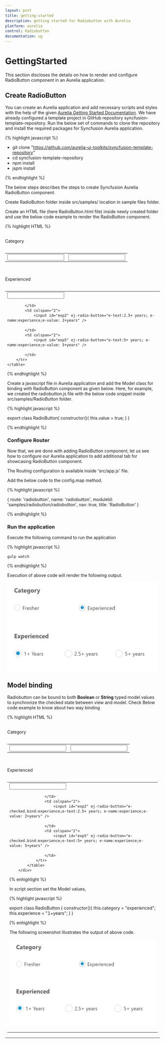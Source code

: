 ```yaml
---
layout: post
title: getting-started
description: getting started for Radiobutton with Aurelia
platform: aurelia
control: Radiobutton
documentation: ug
---
```


# GettingStarted

This section discloses the details on how to render and configure RadioButton component in an Aurelia application.

## Create RadioButton 

You can create an Aurelia application and add necessary scripts and styles with the help of the given [Aurelia Getting Started Documentation](https://help.syncfusion.com/aurelia/overview).
We have already configured a template project in GitHub repository syncfusion-template-repository. Run the below set of commands to clone the repository and install the required packages for Syncfusion Aurelia application.

{% highlight javascript %}

*	git clone "https://github.com/aurelia-ui-toolkits/syncfusion-template-repository" 
*	cd syncfusion-template-repository
*	npm install
*	jspm install

{% endhighlight %}

The below steps describes the steps to create Syncfusion Aurelia RadioButton component.

Create RadioButton folder inside src/samples/ location in sample files folder.

Create an HTML file (here RadioButton.html file) inside newly created folder and use the below code example to render the RadioButton component.

{% highlight HTML %}

<div>
    <br />
    Category
    <br />
    <br />
    <table>
        <tr>
            <td colspan="2">
                <input id="fresher" ej-radio-button="e-text:Fresher; e-name:category;e-value: fresher" />
            </td>
            <td>
                <input id="exp" ej-radio-button="e-checked.bind:value;e-text:Experienced; e-name:category;e-value: experienced" />
            </td>
        </tr>
    </table>
    <br />
    <br />
    Experienced
    <br />
    <br />
    <table>
        <tr>
            <td>
                <input id="exp1" ej-radio-button="e-checked.bind:value;e-text:1+ years; e-name:experience;e-value: 1+years" />

            </td>
            <td colspan="2">
                <input id="exp2" ej-radio-button="e-text:2.5+ years; e-name:experience;e-value: 2+years" />

            </td>
            <td colspan="2">
                <input id="exp5" ej-radio-button="e-text:5+ years; e-name:experience;e-value: 5+years" />

            </td>
        </tr>
    </table>
</div>

{% endhighlight %}

Create a javascript file in Aurelia application and add the Model class for binding with RadioButton component as given below.
Here, for example, we created the radiobutton.js file with the below code snippet inside src/samples/RadioButton folder.

{% highlight javascript %}

export class RadioButton{
    constructor(){
        this.value = true;
    }
}

{% endhighlight %}

### Configure Router

Now that, we are done with adding RadioButton component, let us see how to configure our Aurelia application to add additional tab for showcasing RadioButton component.

The Routing configuration is available inside 'src/app.js' file. 

Add the below  code to the config.map method.

{% highlight javascript %}

{ route: 'radiobutton', name: 'radiobutton', moduleId: 'samples/radiobutton/radiobutton', nav: true, title: 'RadioButton' }

{% endhighlight %}

### Run the application

Execute the following command to run the application

{% highlight javascript %}

	gulp watch

{% endhighlight %}

Execution of above code will render the following output.

![](getting-started_images/two-way.png)   

## Model binding

Radiobutton can be bound to both **Boolean** or **String** typed model values to synchronize the checked state between view and model. 
Check Below code example to know about two way binding

{% highlight HTML %}

<div>
            <br />
            Category
            <br />
            <br />
            <table>
                <tr>
                    <td colspan="2">
                        <input id="fresher" ej-radio-button="e-checked.bind:category;e-text:Fresher; e-name:category;e-value: fresher" />
                    </td>
                    <td>
                        <input id="exp" ej-radio-button="e-checked.bind:category;e-text:Experienced; e-name:category;e-value: experienced" />
                    </td>
                </tr>
            </table>
            <br />
            <br />
            Experienced
            <br />
            <br />
            <table>
                <tr>
                    <td>
                        <input id="exp1" ej-radio-button="e-checked.bind:experience;e-text:1+ years; e-name:experience;e-value: 1+years" />

                    </td>
                    <td colspan="2">
                        <input id="exp2" ej-radio-button="e-checked.bind:experience;e-text:2.5+ years; e-name:experience;e-value: 2+years" />

                    </td>
                    <td colspan="2">
                        <input id="exp5" ej-radio-button="e-checked.bind:experience;e-text:5+ years; e-name:experience;e-value: 5+years" />

                    </td>
                </tr>
            </table>
        </div>

{% enhighlight %}

In script section set the Model values,

{% highlight javascript %}

export class RadioButton {
    constructor(){
        this.category = "experienced";
        this.experience = "1+years";
    }
}

{% enhighlight %}

The following screenshot illustrates the output of above code.

![](getting-started_images/two-way.png)  

